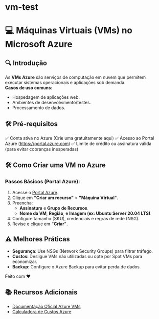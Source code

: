 # vm-test

# 💻 Máquinas Virtuais (VMs) no Microsoft Azure  

## 🔍 Introdução  
As **VMs Azure** são serviços de computação em nuvem que permitem executar sistemas operacionais e aplicações sob demanda.  
**Casos de uso comuns**:  
- Hospedagem de aplicações web.  
- Ambientes de desenvolvimento/testes.  
- Processamento de dados.  

##  🛠️ Pré-requisitos
✅ Conta ativa no Azure (Crie uma gratuitamente aqui)
✅ Acesso ao Portal Azure (https://portal.azure.com)
✅ Limite de crédito ou assinatura válida (para evitar cobranças inesperadas)


## 🛠️ Como Criar uma VM no Azure  
### Passos Básicos (Portal Azure):  
1. Acesse o [Portal Azure](https://portal.azure.com).  
2. Clique em **"Criar um recurso"** > **"Máquina Virtual"**.  
3. Preencha:  
   - **Assinatura** e **Grupo de Recursos**.  
   - **Nome da VM**, **Região**, e **Imagem (ex: Ubuntu Server 20.04 LTS)**.  
4. Configure tamanho (SKU), credenciais e regras de rede (NSG).  
5. Revise e clique em **"Criar"**.  


## ⚠️ Melhores Práticas  
- **Segurança**: Use NSGs (Network Security Groups) para filtrar tráfego.  
- **Custos**: Desligue VMs não utilizadas ou opte por Spot VMs para economizar.  
- **Backup**: Configure o Azure Backup para evitar perda de dados.  

Feito com ❤️

## 📚 Recursos Adicionais  
- [Documentação Oficial Azure VMs](https://learn.microsoft.com/pt-br/azure/virtual-machines/)  
- [Calculadora de Custos Azure](https://azure.microsoft.com/pt-br/pricing/calculator/)  

